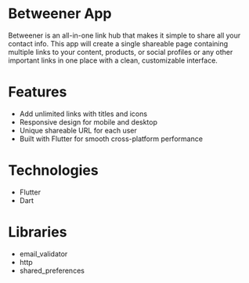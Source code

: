 # Betweener App 

Betweener is an all-in-one link hub that makes it simple to share all your contact info. This app will create a single shareable page containing multiple links to your content, products, or social profiles or any other important links in one place with a clean, customizable interface.

# Features
* Add unlimited links with titles and icons
* Responsive design for mobile and desktop
* Unique shareable URL for each user
* Built with Flutter for smooth cross-platform performance

# Technologies 
* Flutter
* Dart
  
# Libraries
* email_validator
* http
* shared_preferences

